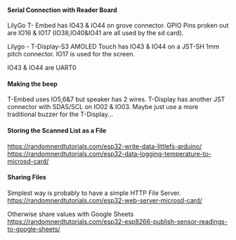 #### Serial Connection with Reader Board

LilyGo T- Embed has IO43 & IO44 on grove connector.  GPIO Pins proken out are IO16 & IO17 (IO38,IO40&IO41 are all used by the sd card).

Lilygo - T-Display-S3 AMOLED Touch has IO43 & IO44 on a JST-SH 1mm pitch connector.  IO17 is used for the screen.

IO43 & IO44 are UART0

#### Making the beep
T-Embed uses IO5,6&7 but speaker has 2 wires.
T-Display has another JST connector with SDAS/SCL on IO02 & IO03.  Maybe just use a more traditional buzzer for the T-Display...

#### Storing the Scanned List as a File
https://randomnerdtutorials.com/esp32-write-data-littlefs-arduino/
https://randomnerdtutorials.com/esp32-data-logging-temperature-to-microsd-card/

#### Sharing Files
Simplest way is probably to have a simple HTTP File Server.
https://randomnerdtutorials.com/esp32-web-server-microsd-card/

Otherwise share values with Google Sheets
https://randomnerdtutorials.com/esp32-esp8266-publish-sensor-readings-to-google-sheets/